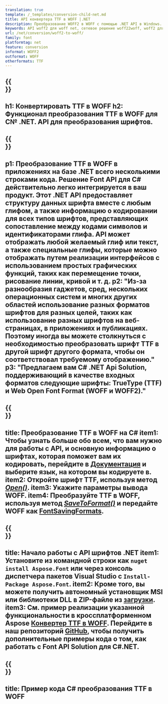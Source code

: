 ```yaml
---
translation: true
template: /_templates/conversion-child-net.md
title: API конвертера TTF в WOFF |.NET
description: Преобразование WOFF2 в WOFF с помощью .NET API в Windows. Интегрируйте эту встроенную функцию преобразования шрифтов WOFF2 в WOFF в свое собственное решение.
keywords: API woff2 для woff net, сетевое решение woff22woff, woff2 для сети woff
url: /net/conversion/woff2-to-woff/
family: font
platformtag: net
feature: conversion
informat: WOFF2
outformat: WOFF
otherformats: TTF
---
```


{{<section banner>}}
---
h1: Конвертировать TTF в WOFF
h2: Функционал преобразования TTF в WOFF для C№ .NET. API для преобразования шрифтов.
---

{{<section overview>}}
---
p1: Преобразование TTF в WOFF в приложениях на базе .NET всего несколькими строками кода. Решение Font API для С# действительно легко интегрируется в ваш продукт. Этот .NET API предоставляет структуру данных шрифта вместе с любым глифом, а также информацию о кодировании для всех типов шрифтов, представляющих сопоставление между кодами символов и идентификаторами глифа. API может отображать любой желаемый глиф или текст, а также специальные глифы, которые можно отображать путем реализации интерфейсов с использованием простых графических функций, таких как перемещение точки, рисование линии, кривой и т. д.
p2: "Из-за разнообразия гаджетов, сред, нескольких операционных систем и многих других областей использование разных форматов шрифтов для разных целей, таких как использование разных шрифтов на веб-страницах, в приложениях и публикациях. Поэтому иногда вы можете столкнуться с необходимостью преобразовать шрифт TTF в другой шрифт другого формата, чтобы он соответствовал требуемому отображению."
p3: "Предлагаем вам С# .NET Api Solution, поддерживающий в качестве входных форматов следующие шрифты: TrueType (TTF) и Web Open Font Format (WOFF и WOFF2)."
---

{{<section feature1>}}
---
title: Преобразование TTF в WOFF на C#
item1: Чтобы узнать больше обо всем, что вам нужно для работы с API, и основную информацию о шрифтах, которая поможет вам их кодировать, перейдите в [Документация](https://docs.aspose.com/font/) и выберите язык, на котором вы кодируете в.
item2: Откройте шрифт TTF, используя метод [*Open()*](https://reference.aspose.com/font/net/aspose.font/font/open/).
item3: Укажите параметры вывода WOFF.
item4: Преобразуйте TTF в WOFF, используя метод [*SaveToFormat()*](https://reference.aspose.com/font/net/aspose.font/font/savetoformat/) и передайте WOFF как [FontSavingFormats](https://reference.aspose.com/font/net/aspose.font/fontsavingformats/).
---

{{<section feature2>}}
---
title: Начало работы с API шрифтов .NET
item1: Установите из командной строки как ```nuget install Aspose.Font``` или через консоль диспетчера пакетов Visual Studio с ```Install-Package Aspose.Font```.
item2: Кроме того, вы можете получить автономный установщик MSI или библиотеки DLL в ZIP-файле из [загрузки](https://downloads.aspose.com/font/net).
item3: См. пример реализации указанной функциональности в кроссплатформенном Aspose [Конвертер TTF в WOFF](https://products.aspose.app/font/conversion/ttf-to-woff). Перейдите в наш репозиторий [GitHub](https://github.com/aspose-font/Aspose.Font-Documentation/tree/master/net-examples), чтобы получить дополнительные примеры кода о том, как работать с Font API Solution для C#.NET.
---

{{<section codeexample>}}
---
title: Пример кода C# преобразования TTF в WOFF
---